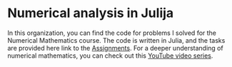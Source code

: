 # Numerical analysis in Julija 
In this organization, you can find the code for problems I solved for the Numerical Mathematics course. The code is written in Julia, and the tasks are provided here link to the [Assignments](https://nummat.gitlab.io/vaje-nummat/contributing/). For a deeper understanding of numerical mathematics, you can check out this [YouTube video series](https://www.youtube.com/watch?v=IOR31yN43Kg&list=PLDea8VeK4MUTOBXLpvx_WKtVrMkojEh52).

<!--

**Here are some ideas to get you started:**

🙋‍♀️ A short introduction - what is your organization all about?
🌈 Contribution guidelines - how can the community get involved?
👩‍💻 Useful resources - where can the community find your docs? Is there anything else the community should know?
🍿 Fun facts - what does your team eat for breakfast?
🧙 Remember, you can do mighty things with the power of [Markdown](https://docs.github.com/github/writing-on-github/getting-started-with-writing-and-formatting-on-github/basic-writing-and-formatting-syntax)
-->
